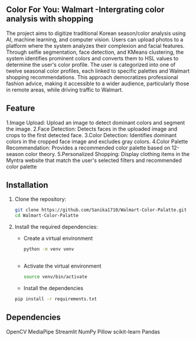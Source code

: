 ## Color For You: Walmart -Intergrating color analysis with shopping 
The project aims to digitize traditional Korean season/color analysis using AI, machine learning, and computer vision. Users can upload photos to a platform where the system analyzes their complexion and facial features. Through selfie segmentation, face detection, and KMeans clustering, the system identifies prominent colors and converts them to HSL values to determine the user's color profile. The user is categorized into one of twelve seasonal color profiles, each linked to specific palettes and Walmart shopping recommendations. This approach democratizes professional fashion advice, making it accessible to a wider audience, particularly those in remote areas, while driving traffic to Walmart.

## Feature
1.Image Upload: Upload an image to detect dominant colors and segment the image.
2.Face Detection: Detects faces in the uploaded image and crops to the first detected face.
3.Color Detection: Identifies dominant colors in the cropped face image and excludes gray colors.
4.Color Palette Recommendation: Provides a recommended color palette based on 12-season color theory.
5.Personalized Shopping: Display clothing items in the Myntra website that match the user's selected filters and recommended color palette


## Installation

1. Clone the repository:
    ```bash
    git clone https://github.com/Sanika1710/Walmart-Color-Palatte.git
    cd Walmart-Color-Palatte
    ```

2. Install the required dependencies:
   * Create a virtual environment
     ```bash
     python -m venv venv
    
    * Activate the virtual environment
      ```bash
      source venv/bin/activate
      
    * Install the dependencies
    ```bash
    pip install -r requirements.txt
## Dependencies
OpenCV
MediaPipe
Streamlit
NumPy
Pillow
scikit-learn
Pandas

  
